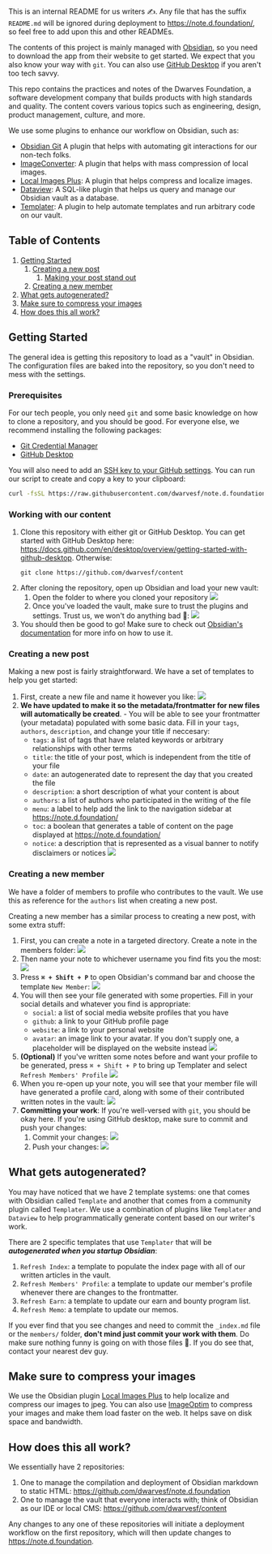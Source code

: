 This is an internal README for us writers ✍️. Any file that has the suffix `README.md` will be ignored during deployment to https://note.d.foundation/, so feel free to add upon this and other READMEs.

The contents of this project is mainly managed with [Obsidian](https://obsidian.md/), so you need to download the app from their website to get started. We expect that you also know your way with `git`. You can also use [GitHub Desktop](https://desktop.github.com/) if you aren't too tech savvy.

This repo contains the practices and notes of the Dwarves Foundation, a software development company that builds products with high standards and quality. The content covers various topics such as engineering, design, product management, culture, and more.

We use some plugins to enhance our workflow on Obsidian, such as:

- [Obsidian Git](https://github.com/denolehov/obsidian-git) A plugin that helps with automating git interactions for our non-tech folks.
- [ImageConverter](https://github.com/xryul/obsidian-image-converter): A plugin that helps with mass compression of local images.
- [Local Images Plus](https://github.com/Sergei-Korneev/obsidian-local-images-plus): A plugin that helps compress and localize images.
- [Dataview](https://github.com/blacksmithgu/obsidian-dataview): A SQL-like plugin that helps us query and manage our Obsidian vault as a database.
- [Templater](https://github.com/SilentVoid13/Templater): A plugin to help automate templates and run arbitrary code on our vault.

## Table of Contents
1. [Getting Started](#getting-started)
	1. [Creating a new post](#creating-a-new-post)
		1. [Making your post stand out](#making-your-post-stand-out)
	2. [Creating a new member](#creating-a-new-member)
2. [What gets autogenerated?](#what-gets-autogenerated)
3. [Make sure to compress your images](#make-sure-to-compress-your-images)
4. [How does this all work?](#how-does-this-all-work)

## Getting Started
The general idea is getting this repository to load as a "vault" in Obsidian. The configuration files are baked into the repository, so you don't need to mess with the settings.

### Prerequisites
For our tech people, you only need `git` and some basic knowledge on how to clone a repository, and you should be good. For everyone else, we recommend installing the following packages:

- [Git Credential Manager](https://github.com/git-ecosystem/git-credential-manager/blob/release/docs/install.md)
- [GitHub Desktop](https://desktop.github.com/)

You will also need to add an [SSH key to your GitHub settings](https://docs.github.com/en/authentication/connecting-to-github-with-ssh/adding-a-new-ssh-key-to-your-github-account). You can run our script to create and copy a key to your clipboard:

```sh
curl -fsSL https://raw.githubusercontent.com/dwarvesf/note.d.foundation/main/ssh-keygen.sh | sh
```

### Working with our content
1. Clone this repository with either git or GitHub Desktop. You can get started with GitHub Desktop here: https://docs.github.com/en/desktop/overview/getting-started-with-github-desktop. Otherwise:
	```
	git clone https://github.com/dwarvesf/content
	```
2. After cloning the repository, open up Obsidian and load your new vault:
	1. Open the folder to where you cloned your repository
	   ![](assets/readme_loading-your-vault.jpg)
	2. Once you've loaded the vault, make sure to trust the plugins and settings. Trust us, we won't do anything bad 🙈:
	      ![](assets/readme_trust-us.jpg)
3. You should then be good to go! Make sure to check out [Obsidian's documentation](https://help.obsidian.md/Home) for more info on how to use it.

### Creating a new post
Making a new post is fairly straightforward. We have a set of templates to help you get started:
1. First, create a new file and name it however you like:
   ![](assets/readme_new-file.jpg)
2. **We have updated to make it so the metadata/frontmatter for new files will automatically be created**. - You will be able to see your frontmatter (your metadata) populated with some basic data. Fill in your `tags`, `authors`, `description`, and change your title if neccesary:
   - `tags`: a list of tags that have related keywords or arbitrary relationships with other terms
   - `title`: the title of your post, which is independent from the title of your file
   - `date`: an autogenerated date to represent the day that you created the file
   - `description`: a short description of what your content is about
   - `authors`: a list of authors who participated in the writing of the file
   - `menu`: a label to help add the link to the navigation sidebar at https://note.d.foundation/
   - `toc`: a boolean that generates a table of content on the page displayed at https://note.d.foundation/
   - `notice`: a description that is represented as a visual banner to notify disclaimers or notices
   ![](assets/readme_new-post-with-template.jpg)

### Creating a new member
We have a folder of members to profile who contributes to the vault. We use this as reference for the `authors` list when creating a new post.

Creating a new member has a similar process to creating a new post, with some extra stuff:

1. First, you can create a note in a targeted directory. Create a note in the members folder: 
   ![](assets/readme_new-member-note.jpg)
2. Then name your note to whichever username you find fits you the most:
   ![](assets/readme_member-neko-san.jpg)
3. Press **`⌘ + Shift + P`** to open Obsidian's command bar and choose the template `New Member`:
   ![](assets/readme_templates-select-2.jpg)
4. You will then see your file generated with some properties. Fill in your social details and whatever you find is appropriate:
   - `social`: a list of social media website profiles that you have
   - `github`: a link to your GitHub profile page
   - `website`: a link to your personal website
   - `avatar`: an image link to your avatar. If you don't supply one, a placeholder will be displayed on the website instead
   ![](assets/readme_fill-in-member-neko-san.jpg)
5. **(Optional)** If you've written some notes before and want your profile to be generated, press `⌘ + Shift + P` to bring up Templater and select `Refresh Members' Profile`
   ![](assets/readme_templater-select.jpg)
6. When you re-open up your note, you will see that your member file will have generated a profile card, along with some of their contributed written notes in the vault:
   ![](assets/readme_member-neko-san-generated-content.jpg)
7. **Committing your work**: If you're well-versed with `git`, you should be okay here. If you're using GitHub desktop, make sure to commit and push your changes:
	1. Commit your changes: ![](assets/readme_commit-changes-github-desktop.jpg)
	3. Push your changes: ![](assets/readme_push-origin-github-desktop.jpg)

## What gets autogenerated?
You may have noticed that we have 2 template systems: one that comes with Obsidian called `Template` and another that comes from a community plugin called `Templater`. We use a combination of plugins like `Templater` and `Dataview` to help programmatically generate content based on our writer's work.

There are 2 specific templates that use `Templater` that will be ***autogenerated when you startup Obsidian***:

1. `Refresh Index`: a template to populate the index page with all of our written articles in the vault.
2. `Refresh Members' Profile`: a template to update our member's profile whenever there are changes to the frontmatter.
3. `Refresh Earn`: a template to update our earn and bounty program list.
4. `Refresh Memo`: a template to update our memos.

If you ever find that you see changes and need to commit the `_index.md` file or the `members/` folder, **don't mind just commit your work with them**. Do make sure nothing funny is going on with those files 👀. If you do see that, contact your nearest dev guy.

## Make sure to compress your images
We use the Obsidian plugin [Local Images Plus](https://github.com/Sergei-Korneev/obsidian-local-images-plus) to help localize and compress our images to jpeg. You can also use [ImageOptim](https://imageoptim.com/mac) to compress your images and make them load faster on the web. It helps save on disk space and bandwidth.

## How does this all work?
We essentially have 2 repositories:
1. One to manage the compilation and deployment of Obsidian markdown to static HTML: https://github.com/dwarvesf/note.d.foundation
2. One to manage the vault that everyone interacts with; think of Obsidian as our IDE or local CMS: https://github.com/dwarvesf/content

Any changes to any one of these repositories will initiate a deployment workflow on the first repository, which will then update changes to https://note.d.foundation.
